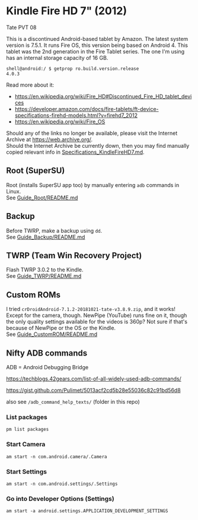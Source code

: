 # Kindle Fire HD 7" (2012)
Tate PVT 08

This is a discontinued Android-based tablet by Amazon. The latest system version
is 7.5.1. It runs Fire OS, this version being based on Android 4. This tablet
was the 2nd generation in the Fire Tablet series. The one I'm using has an
internal storage capacity of 16 GB.

```
shell@android:/ $ getprop ro.build.version.release
4.0.3
```

Read more about it:
- https://en.wikipedia.org/wiki/Fire_HD#Discontinued_Fire_HD_tablet_devices
- https://developer.amazon.com/docs/fire-tablets/ft-device-specifications-firehd-models.html?v=firehd7_2012
- https://en.wikipedia.org/wiki/Fire_OS

Should any of the links no longer be available, please visit the Internet
Archive at https://web.archive.org/.  
Should the Internet Archive be currently down, then you may find manually copied relevant info in
[Specifications_KindleFireHD7.md](Specifications_KindleFireHD7.md).

## Root (SuperSU)
Root (installs SuperSU app too) by manually entering `adb` commands in Linux.  
See [Guide_Root/README.md](Guide_Root/README.md)

## Backup
Before TWRP, make a backup using `dd`.  
See [Guide_Backup/README.md](Guide_Backup/README.md)

## TWRP (Team Win Recovery Project)
Flash TWRP 3.0.2 to the Kindle.  
See [Guide_TWRP/README.md](Guide_TWRP/README.md)

## Custom ROMs
I tried `crDroidAndroid-7.1.2-20181021-tate-v3.8.9.zip`, and it works! Except
for the camera, though. NewPipe (YouTube) runs fine on it, though the only
quality settings available for the videos is 360p? Not sure if that's because of
NewPipe or the OS or the Kindle.  
See [Guide_CustomROM/README.md](Guide_CustomROM/README.md)

## Nifty ADB commands
ADB = Android Debugging Bridge

https://techblogs.42gears.com/list-of-all-widely-used-adb-commands/

https://gist.github.com/Pulimet/5013acf2cd5b28e55036c82c91bd56d8

also see `/adb_command_help_texts/` (folder in this repo)

### List packages
```
pm list packages
```

### Start Camera
```
am start -n com.android.camera/.Camera
```

### Start Settings
```
am start -n com.android.settings/.Settings
```

### Go into Developer Options (Settings)
```
am start -a android.settings.APPLICATION_DEVELOPMENT_SETTINGS
```